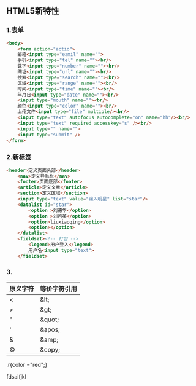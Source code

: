 ## HTML5新特性

### 1.表单

```html
<body>
	<form action="actio">	
	邮箱<input type="eamil" name="">	
	手机<input type="tel" name=""><br/>
	数字<input type="number" name=""><br/>
	网址<input type="url" name=""><br/>
	搜索<input type="search" name=""><br/>
	区域<input type="range" name=""><br/>
	时间<input type="time" name=""><br/>
	年月日<input type="date" name=""><br/>
	<input type="mouth" name=""><br/>
	颜色<input type="color" name=""><br/>
	上传文件<input type="file" multiple/><br/>
	<input type="text" autofocus autocomplete="on" name="hh"/><br/>
	<input type="text" required accesskey="s" /><br/>
	<input type="" name="">
	<input type="submit" />
</form>
```

### 2.新标签

```html
<header>定义页面头部</header>
	<nav>定义导航栏</nav>
	<footer>页面底部</footer>
	<article>定义文章</article>
	<section>定义区域</section>
	<input type="text" value="输入明星" list="star"/>
	<datalist id="star">
		<option >刘德华</option>
		<option >刘若英</option>
		<option>liuxiaoqing</option>
		<option></option>
	</datalist>
	<fieldset><!-- 打包 -->
		<legend>用户登入</legend>
		用户名<input type="text">
	</fieldset>
```

### 3.

| 原义字符 | 等价字符引用 |
| :------- | :----------- |
| <        | \&lt;        |
| >        | \&gt;        |
| "        | \&quot;      |
| '        | \&apos;      |
| &        | \&amp;       |
| &copy;   | \&copy;      |

<type>.r{color ="red";}</type>

<font class="r">fdsaifjkl</font>